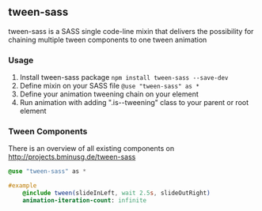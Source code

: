 ## tween-sass

tween-sass is a SASS single code-line mixin that delivers the possibility for chaining multiple tween components to one tween animation

### Usage

1. Install tween-sass package `npm install tween-sass --save-dev`
2. Define mixin on your SASS file `@use "tween-sass" as *`
3. Define your animation tweening chain on your element
4. Run animation with adding ".is--tweening" class to your parent or root element

### Tween Components

There is an overview of all existing components on http://projects.bminusg.de/tween-sass

```SASS
@use "tween-sass" as *

#example
    @include tween(slideInLeft, wait 2.5s, slideOutRight)
    animation-iteration-count: infinite
```
